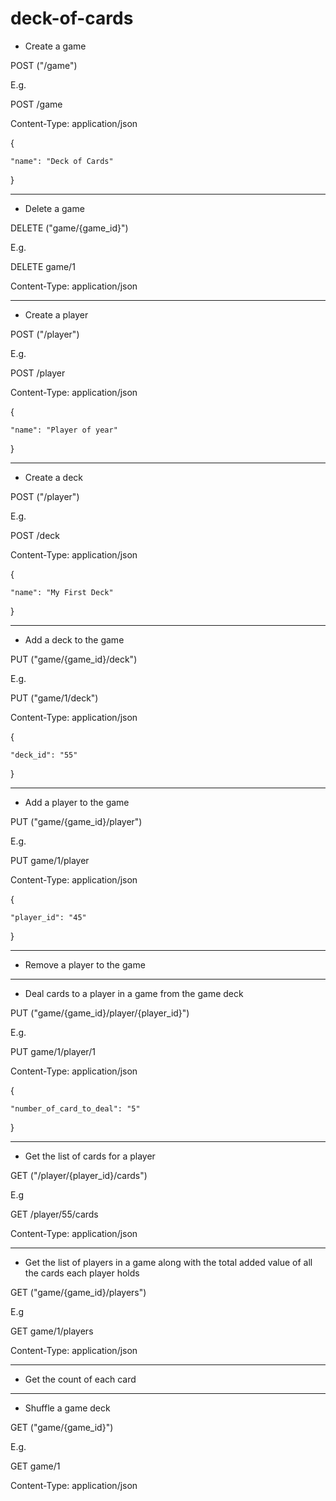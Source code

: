 # deck-of-cards

- Create a game

POST ("/game")


E.g.

POST /game

Content-Type: application/json

{

    "name": "Deck of Cards"

}

------------------------------------

- Delete a game

DELETE ("game/{game_id}")


E.g.

DELETE game/1

Content-Type: application/json


------------------------------------

- Create a player

POST ("/player")


E.g.

POST /player

Content-Type: application/json

{

    "name": "Player of year"

}


------------------------------------

- Create a deck

POST ("/player")


E.g.

POST /deck

Content-Type: application/json

{

    "name": "My First Deck"

}


------------------------------------


- Add a deck to the game

PUT ("game/{game_id}/deck")


E.g.

PUT ("game/1/deck")

Content-Type: application/json

{

    "deck_id": "55"

}

------------------------------------

- Add a player to the game

PUT ("game/{game_id}/player")


E.g.

PUT game/1/player

Content-Type: application/json

{

    "player_id": "45"

}

------------------------------------

- Remove a player to the game


------------------------------------

- Deal cards to a player in a game from the game deck

PUT ("game/{game_id}/player/{player_id}")


E.g.

PUT game/1/player/1

Content-Type: application/json

{

    "number_of_card_to_deal": "5"

}


------------------------------------

- Get the list of cards for a player

GET ("/player/{player_id}/cards")


E.g

GET /player/55/cards

Content-Type: application/json



------------------------------------


- Get the list of players in a game along with the total added value of all the cards each player holds

GET ("game/{game_id}/players")


E.g

GET game/1/players

Content-Type: application/json


------------------------------------


- Get the count of each card


------------------------------------


- Shuffle a game deck

GET ("game/{game_id}")


E.g.

GET game/1

Content-Type: application/json
